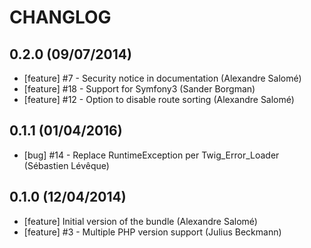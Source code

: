 # CHANGLOG

## 0.2.0 (09/07/2014)

* [feature] #7 - Security notice in documentation (Alexandre Salomé)
* [feature] #18 - Support for Symfony3 (Sander Borgman)
* [feature] #12 - Option to disable route sorting (Alexandre Salomé)

## 0.1.1 (01/04/2016)

* [bug] #14 - Replace RuntimeException per Twig_Error_Loader (Sébastien Lévêque)

## 0.1.0 (12/04/2014)

* [feature] Initial version of the bundle (Alexandre Salomé)
* [feature] #3 - Multiple PHP version support (Julius Beckmann)

